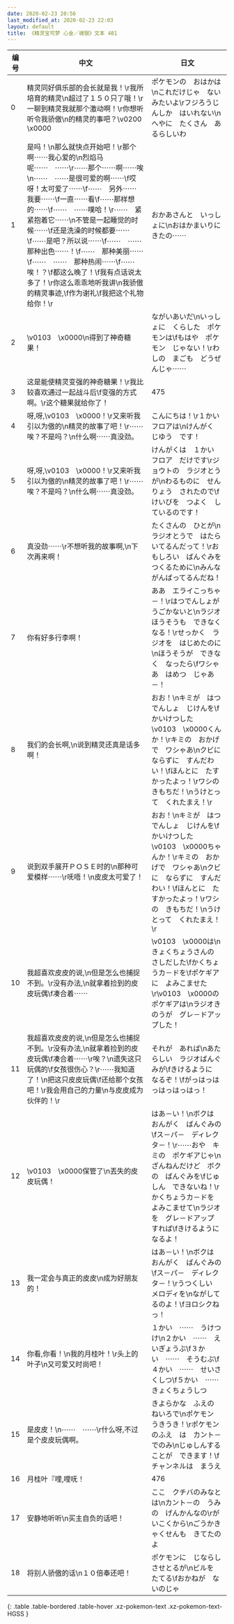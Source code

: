 ```yaml
---
date: 2020-02-23 20:56
last_modified_at: 2020-02-23 22:03
layout: default
title: 《精灵宝可梦 心金／魂银》文本 481
---
```

| 编号 | 中文 | 日文 |
| ---- | ---- | ---- |
| 0 | 精灵同好俱乐部的会长就是我！\r我所培育的精灵\n超过了１５０只了哦！\r一聊到精灵我就那个激动啊！\r你想听听令我骄傲\n的精灵的事吧？\v0200　\x0000 | ポケモンの　おはかは\nこれだけじゃ　ないみたいよ\rフジろうじんしか　はいれない\nへやに　たくさん　あるらしいわ |
| 1 | 是吗！\n那么就快点开始吧！\r那个啊⋯⋯我心爱的\n烈焰马呢⋯⋯　⋯⋯\r⋯⋯那个⋯⋯啊⋯⋯唉\n⋯⋯　⋯⋯是很可爱的啊⋯⋯\f哎呀！太可爱了⋯⋯\f⋯⋯　另外⋯⋯　我要⋯⋯\f一直⋯⋯看\f⋯⋯那样想的⋯⋯\f⋯⋯　⋯⋯噗哈！\r⋯⋯　紧紧抱着它⋯⋯\n不管是一起睡觉的时候⋯⋯\f还是洗澡的时候都要⋯⋯\f⋯⋯是吧？所以说⋯⋯\f⋯⋯　⋯⋯　那种出色⋯⋯！\f⋯⋯　那种美丽⋯⋯\f⋯⋯　⋯⋯　那种热闹⋯⋯\f⋯⋯　唉！？\f都这么晚了！\f我有点话说太多了！\r你这么乖乖地听我讲\n我骄傲的精灵事迹,\f作为谢礼\f我把这个礼物给你！\r | おかあさんと　いっしょに\nおはかまいりに　きたの⋯⋯ |
| 2 | \v0103　\x0000\n得到了神奇糖果！ | ながいあいだ\nいっしょに　くらした　ポケモンは\fもはや　ポケモン　じゃない！\rわしの　まごも　どうぜんじゃ⋯⋯ |
| 3 | 这是能使精灵变强的神奇糖果！\r我比较喜欢通过一起战斗后\f变强的方式啊。\r这个糖果就给你了！ | 475 |
| 4 | 呀,呀,\v0103　\x0000！\r又来听我引以为傲的\n精灵的故事了吧！\r⋯⋯唉？不是吗？\n什么啊⋯⋯真没劲。 | こんにちは！\r１かい　フロアは\nけんがく　じゆう　です！ |
| 5 | 呀,呀,\v0103　\x0000！\r又来听我引以为傲的\n精灵的故事了吧！\r⋯⋯唉？不是吗？\n什么啊⋯⋯真没劲。 | けんがくは　１かい　フロア　だけです\rジョウトの　ラジオとうが\nわるものに　せんりょう　されたので\fけいびを　つよく　しているのです！ |
| 6 | 真没劲⋯⋯\r不想听我的故事啊,\n下次再来啊！ | たくさんの　ひとが\nラジオとうで　はたらいてるんだって！\rおもしろい　ばんぐみを　つくるために\nみんな　がんばってるんだね！ |
| 7 | 你有好多行李啊！ | ああ　エライこっちゃ－！\rはつでんしょが　うごかないと\nラジオほうそうも　できなくなる！\rせっかく　ラジオを　はじめたのに\nほうそうが　できなく　なったら\fワシゃあ　はめつ　じゃあ－！ |
| 8 | 我们的会长啊,\n说到精灵还真是话多啊！ | おお！\nキミが　はつでんしょ　じけんを\fかいけつした　\v0103　\x0000くんか！\rキミの　おかげで　ワシゃあ\nクビに　ならずに　すんだわい！\fほんとに　たすかったよっ！\rワシの　きもちだ！\nうけとって　くれたまえ！\r |
| 9 | 说到双手展开ＰＯＳＥ时的\n那种可爱模样⋯⋯\r呒唔！\n皮皮太可爱了！ | おお！\nキミが　はつでんしょ　じけんを\fかいけつした　\v0103　\x0000ちゃんか！\rキミの　おかげで　ワシゃあ\nクビに　ならずに　すんだわい！\fほんとに　たすかったよっ！\rワシの　きもちだ！\nうけとって　くれたまえ！\r |
| 10 | 我超喜欢皮皮的说,\n但是怎么也捕捉不到。\r没有办法,\n就拿着捡到的皮皮玩偶\f凑合着⋯⋯ | \v0103　\x0000は\nきょくちょうさんの　さしだした\fかくちょうカ－ドを\fポケギアに　よみこませた\r\v0103　\x0000の　ポケギアは\nラジオきのうが　グレ－ドアップした！ |
| 11 | 我超喜欢皮皮的说,\n但是怎么也捕捉不到。\r没有办法,\n就拿着捡到的皮皮玩偶\f凑合着⋯⋯\r唉？\n遗失这只玩偶的\f女孩很伤心？\r⋯⋯我知道了！\n把这只皮皮玩偶\f还给那个女孩吧！\r我会用自己的力量\n与皮皮成为伙伴的！\r | それが　あれば\nあたらしい　ラジオばんぐみが\fきけるように　なるぞ！\fがっはっはっはっはっはっ！ |
| 12 | \v0103　\x0000保管了\n丟失的皮皮玩偶！ | はあ－い！\nボクは　おんがく　ばんぐみの\fス－パ－　ディレクタ－！\r⋯⋯おや　キミの　ポケギアじゃ\nざんねんだけど　ボクの　ばんぐみを\fじゅしん　できないね！\rかくちょうカ－ドを　よみこませて\nラジオを　グレ－ドアップ　すれば\fきけるように　なるよ！ |
| 13 | 我一定会与真正的皮皮\n成为好朋友的！ | はあ－い！\nボクは　おんがく　ばんぐみの\fス－パ－　ディレクタ－！\rうつくしい　メロディを\nながしてるのよ！\fヨロシクねっ！ |
| 14 | 你看,你看！\n我的月桂叶！\r头上的叶子\n又可爱又时尚吧！ | １かい　⋯⋯　うけつけ\n２かい　⋯⋯　えいぎょうぶ\f３かい　⋯⋯　そうむぶ\f４かい　⋯⋯　せいさくしつ\f５かい　⋯⋯　きょくちょうしつ |
| 15 | 是皮皮！\n⋯⋯　⋯⋯\r什么呀,不过是个皮皮玩偶啊。 | きよらかな　ふえの　ねいろで\nポケモン　うきうき！\rポケモンのふえ　は　カント－でのみ\nじゅしんする　ことが　できます！\fチャンネルは　まうえ |
| 16 | 月桂叶『哩,哩呒！ | 476 |
| 17 | 安静地听听\n买主自负的话吧！ | ここ　クチバのみなとは\nカント－の　うみの　げんかんなの\rがいこくから\nごうかきゃくせんも　きてたのよ |
| 18 | 将别人骄傲的话\n１０倍奉还吧！ | ポケモンに　じならし　させとるが\nビルを　たてる\fおかねが　ないのじゃ |
{: .table .table-bordered .table-hover .xz-pokemon-text .xz-pokemon-text-HGSS }